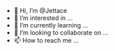 - 👋 Hi, I’m @Jettace
- 👀 I’m interested in ...
- 🌱 I’m currently learning ...
- 💞️ I’m looking to collaborate on ...
- 📫 How to reach me ...

<!---
Jettace/Jettace is a ✨ special ✨ repository because its `README.md` (this file) appears on your GitHub profile.
You can click the Preview link to take a look at your changes.
--->
